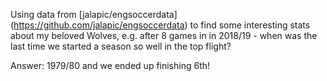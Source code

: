 Using data from [jalapic/engsoccerdata] (https://github.com/jalapic/engsoccerdata) to find some interesting stats about my beloved Wolves, e.g. after 8 games in in 2018/19 - when was the last time we started a season so well in the top flight?

Answer: 1979/80 and we ended up finishing 6th!
